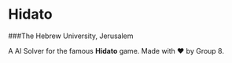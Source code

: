 # Hidato 
###The Hebrew University, Jerusalem

A AI Solver for the famous **Hidato** game.
Made with ❤ by Group 8.


